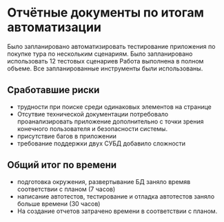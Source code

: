 # Отчётные документы по итогам автоматизации
Было запланировано автоматизировать тестирование приложения по покупке тура по нескольким сценариям. Было запланировано использовать 12 тестовых сценариев Работа выполнена в полном объеме. Все запланированные инструменты были использованы.

## Сработавшие риски
* трудности при поиске среди одинаковых элементов на странице
* Отсутвие технической документации потребовало проанализировать приложение дополнительно с точки зрения конечного пользователя и безопасности системы.
* присутствие багов в приложении
* требование поддержки двух СУБД добавило сложности

## Общий итог по времени
* подготовка окружения, развертывание БД заняло времяв соответствии с планом (7 часов)
* написание автотестов, тестирование и отладка автотестов заняло больше времени (30 часов)
* На создание отчетов затрачено времени в соответствии с планом.


